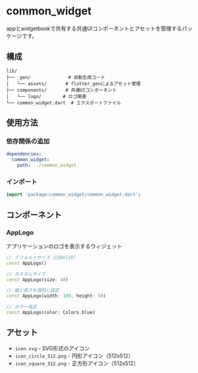 # common_widget

appとwidgetbookで共有する共通UIコンポーネントとアセットを管理するパッケージです。

## 構成

```
lib/
├── _gen/              # 自動生成コード
│   └── assets/       # flutter_genによるアセット管理
├── components/       # 共通UIコンポーネント
│   └── logo/        # ロゴ関連
└── common_widget.dart  # エクスポートファイル
```

## 使用方法

### 依存関係の追加

```yaml
dependencies:
  common_widget:
    path: ../common_widget
```

### インポート

```dart
import 'package:common_widget/common_widget.dart';
```

## コンポーネント

### AppLogo

アプリケーションのロゴを表示するウィジェット

```dart
// デフォルトサイズ（120x120）
const AppLogo()

// カスタムサイズ
const AppLogo(size: 48)

// 幅と高さを個別に指定
const AppLogo(width: 100, height: 50)

// カラー指定
const AppLogo(color: Colors.blue)
```

## アセット

- `icon.svg` - SVG形式のアイコン
- `icon_circle_512.png` - 円形アイコン（512x512）
- `icon_square_512.png` - 正方形アイコン（512x512）
